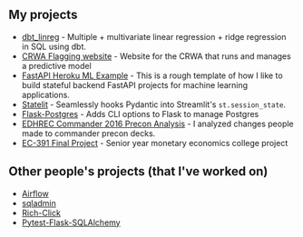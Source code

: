 ## My projects

- [dbt_linreg](https://github.com/dwreeves/dbt_linreg) - Multiple + multivariate linear regression + ridge regression in SQL using dbt.
- [CRWA Flagging website](https://github.com/codeforboston/flagging) - Website for the CRWA that runs and manages a predictive model
- [FastAPI Heroku ML Example](https://github.com/dwreeves/fastapi-heroku-ml-example) - This is a rough template of how I like to build stateful backend FastAPI projects for machine learning applications.
- [Statelit](https://github.com/dwreeves/Statelit) - Seamlessly hooks Pydantic into Streamlit's `st.session_state`.
- [Flask-Postgres](https://github.com/dwreeves/Statelit) - Adds CLI options to Flask to manage Postgres
- [EDHREC Commander 2016 Precon Analysis](https://github.com/dwreeves/EDHREC-C16-Analysis) - I analyzed changes people made to commander precon decks.
- [EC-391 Final Project](https://github.com/dwreeves/Fall-2015-EC-391-Final-Project) - Senior year monetary economics college project

## Other people's projects (that I've worked on)

- [Airflow](github.com/apache/airflow)
- [sqladmin](https://github.com/aminalaee/sqladmin)
- [Rich-Click](https://github.com/ewels/rich-click)
- [Pytest-Flask-SQLAlchemy](https://github.com/jeancochrane/pytest-flask-sqlalchemy)
